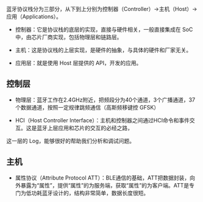 蓝牙协议栈分为三部分，从下到上分别为控制器（Controller）→主机（Host）→应用（Applications）。

* 控制器：它是协议栈的底层的实现，直接与硬件相关，一般直接集成在 SoC 中，由芯片厂商实现，包括物理层和链路层。

* 主机：这是协议栈的上层实现，是硬件的抽象，与具体的硬件和厂家无关。

* 应用层：就是使用 Host 层提供的 API，开发的应用。

## 控制层

* 物理层：蓝牙工作在2.4GHz附近，把频段分为40个通道，3个广播通道，37个数据通道，按照一定规律跳频通信（高斯频移键控 GFSK）

* HCI（Host Controller Interface）：主机和控制器之间通过HCI命令和事件交互。这是蓝牙上层应用和芯片的交互的必经之路，

这一层的 Log，能够很好的帮助我们分析和调试问题。

## 主机

* 属性协议（Attribute Protocol ATT）：BLE通信的基础，ATT把数据封装，向外暴露为“属性”，提供“属性”的为服务端，获取“属性”的为客户端。ATT是专门为低功耗蓝牙设计的，结构非常简单，数据长度很短。



